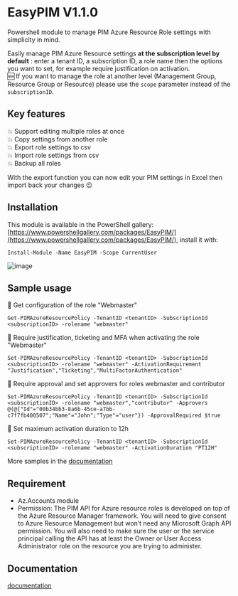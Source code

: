 # EasyPIM V1.1.0 

Powershell module to manage PIM Azure Resource Role settings with simplicity in mind.

Easily manage PIM Azure Resource settings **at the subscription level by default** : enter a tenant ID, a subscription ID, a role name 
then the options you want to set, for example require justification on activation.  
:new: If you want to manage the role at another level (Management Group, Resource Group or Resource) please use the `scope` parameter instead of the `subscriptionID`.

## Key features
:boom: Support editing multiple roles at once  
:boom: Copy settings from another role  
:boom: Export role settings to csv  
:boom: Import role settings from csv  
:boom: Backup all roles  

With the export function you can now edit your PIM settings in Excel then import back your changes :wink:

## Installation
This module is available in the PowerShell gallery: [https://www.powershellgallery.com/packages/EasyPIM/](https://www.powershellgallery.com/packages/EasyPIM/), install it with:
```pwsh
Install-Module -Name EasyPIM -Scope CurrentUser
``` 

![image](https://github.com/kayasax/EasyPIM/assets/1241767/79086c31-19fa-4321-a5ac-6767b8d7ace3)


## Sample usage

:large_blue_diamond: Get configuration of the role "Webmaster"  
 ```pwsh
 Get-PIMAzureResourcePolicy -TenantID <tenantID> -SubscriptionId <subscriptionID> -rolename "webmaster"
 ```

:large_blue_diamond: Require justification, ticketing and MFA when activating the role "Webmaster"  
 ```pwsh
 Set-PIMAzureResourcePolicy -TenantID <tenantID> -SubscriptionId <subscriptionID> -rolename "webmaster" -ActivationRequirement "Justification","Ticketing","MultiFactorAuthentication"
 ```


:large_blue_diamond: Require approval and set approvers for roles webmaster and contributor  
```pwsh
Set-PIMAzureResourcePolicy -TenantID <tenantID> -SubscriptionId <subscriptionID> -rolename "webmaster","contributor" -Approvers  @(@{"Id"="00b34bb3-8a6b-45ce-a7bb-c7f7fb400507";"Name"="John";"Type"="user"}) -ApprovalRequired $true
```


:large_blue_diamond: Set maximum activation duration to 12h  
```pwsh
Set-PIMAzureResourcePolicy -TenantID <tenantID> -SubscriptionId <subscriptionID> -rolename "webmaster" -ActivationDuration "PT12H"
```
More samples in the [documentation](https://github.com/kayasax/EasyPIM/wiki/Documentation)

## Requirement
* Az.Accounts module
* Permission:
The PIM API for Azure resource roles is developed on top of the Azure Resource Manager framework. You will need to give consent to Azure Resource Management but won’t need any Microsoft Graph API permission. You will also need to make sure the user or the service principal calling the API has at least the Owner or User Access Administrator role on the resource you are trying to administer.

## Documentation
[documentation](https://github.com/kayasax/EasyPIM/wiki/Documentation)



